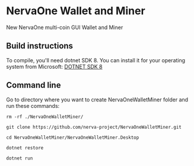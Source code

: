 # NervaOne Wallet and Miner
New NervaOne multi-coin GUI Wallet and Miner

## Build instructions
To compile, you'll need dotnet SDK 8. You can install it for your operating system from Microsoft:
[DOTNET SDK 8][dotnet-sdk-8]
 
## Command line
Go to directory where you want to create NervaOneWalletMiner folder and run these commands:

```
rm -rf ./NervaOneWalletMiner/
```

```
git clone https://github.com/nerva-project/NervaOneWalletMiner.git
```

```
cd NervaOneWalletMiner/NervaOneWalletMiner.Desktop
```

```
dotnet restore
```

```
dotnet run
```


<!-- Reference links -->
[dotnet-sdk-8]: https://dotnet.microsoft.com/en-us/download/dotnet/8.0
